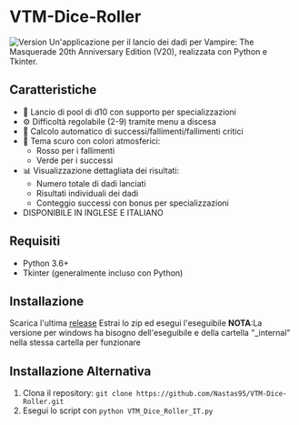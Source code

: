# VTM-Dice-Roller
![Version](https://img.shields.io/badge/Version-1.0-green)
Un'applicazione per il lancio dei dadi per Vampire: The Masquerade 20th Anniversary Edition (V20), realizzata con Python e Tkinter.

## Caratteristiche
- 🎲 Lancio di pool di d10 con supporto per specializzazioni
- ⚙️ Difficoltà regolabile (2-9) tramite menu a discesa
- 🎯 Calcolo automatico di successi/fallimenti/fallimenti critici
- 🌙 Tema scuro con colori atmosferici:
  - Rosso per i fallimenti
  - Verde per i successi
- 📊 Visualizzazione dettagliata dei risultati:
  - Numero totale di dadi lanciati
  - Risultati individuali dei dadi
  - Conteggio successi con bonus per specializzazioni
- DISPONIBILE IN INGLESE E ITALIANO

## Requisiti
- Python 3.6+
- Tkinter (generalmente incluso con Python)

## Installazione
Scarica l'ultima [release](https://github.com/Nastas95/VTM-Dice-Roller/releases)
Estrai lo zip ed esegui l'eseguibile
**NOTA**:La versione per windows ha bisogno dell'eseguibile e della cartella "_internal" nella stessa cartella per funzionare

## Installazione Alternativa
1. Clona il repository:
`git clone https://github.com/Nastas95/VTM-Dice-Roller.git`
2. Esegui lo script con
  `python VTM_Dice_Roller_IT.py`
